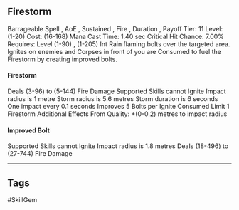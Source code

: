 ## Firestorm
Barrageable
Spell , AoE , Sustained , Fire , Duration , Payoff
Tier: 11
Level: (1-20)
Cost: (16-168) Mana
Cast Time: 1.40 sec
Critical Hit Chance: 7.00%
Requires: Level (1-90) , (1-205) Int
Rain flaming bolts over the targeted area. Ignites on enemies and Corpses in front of you are Consumed to fuel the Firestorm by creating improved bolts.
#### Firestorm
Deals (3-96) to (5-144) Fire Damage
Supported Skills cannot Ignite
Impact radius is 1 metre
Storm radius is 5.6 metres
Storm duration is 6 seconds
One impact every 0.1 seconds
Improves 5 Bolts per Ignite Consumed
Limit 1 Firestorm
Additional Effects From Quality:
+(0-0.2) metres to impact radius
#### Improved Bolt
Supported Skills cannot Ignite
Impact radius is 1.8 metres
Deals (18-496) to (27-744) Fire Damage

---
## Tags
#SkillGem
